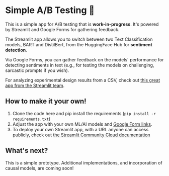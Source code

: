# Simple A/B Testing 🧪

This is a simple app for A/B testing that is **work-in-progress**. It's powered by Streamlit and Google Forms for gathering feedback.

The Streamlit app allows you to switch between two Text Classification models, BART and DistilBert, from the HuggingFace Hub for **sentiment detection**. 

Via Google Forms, you can gather feedback on the models' performance for detecting sentiments in text (e.g., for testing the models on challenging, sarcastic prompts if you wish). 

For analyzing experimental design results from a CSV, check out [this great app from the Streamlit team](https://github.com/streamlit/example-app-ab-testing).

## How to make it your own!

1. Clone the code here and pip install the requirements (`pip install -r requirements.txt`)
2. Adjust the app with your own ML/AI models and [Google Form links](https://support.google.com/a/users/answer/9303071?hl=en).
3. To deploy your own Streamlit app, with a URL anyone can access publicly, check out [the Streamlit Community Cloud documentation](https://docs.streamlit.io/deploy/streamlit-community-cloud/deploy-your-app)

## What's next?
This is a simple prototype. Additional implementations, and incorporation of causal models, are coming soon!
